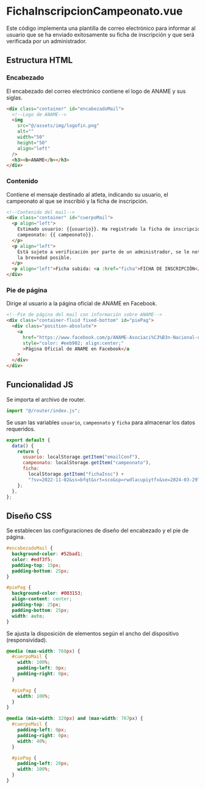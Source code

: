 # FichaInscripcionCampeonato.vue

Este código implementa una plantilla de correo electrónico para informar al usuario que se ha enviado exitosamente su ficha de inscripción y que será verificada por un administrador.

## Estructura HTML

### Encabezado

El encabezado del correo electrónico contiene el logo de ANAME y sus siglas.

```html
<div class="container" id="encabezadoMail">
  <!--Logo de ANAME-->
  <img
    src="@/assets/img/logofin.png"
    alt=""
    width="50"
    height="50"
    align="left"
  />
  <h3><b>ANAME</b></h3>
</div>
```

### Contenido

Contiene el mensaje destinado al atleta, indicando su usuario, el campeonato al que se inscribió y la ficha de inscripción.

```html
<!--Contenido del mail-->
<div class="container" id="cuerpoMail">
  <p align="left">
    Estimado usuario: {{usuario}}. Ha registrado la ficha de inscripción al
    campeonato: {{ campeonato}}.
  </p>
  <p align="left">
    Está sujeto a verificación por parte de un administrador, se le notificará a
    la brevedad posible.
  </p>
  <p align="left">Ficha subida: <a :href="ficha">FICHA DE INSCRIPCIÓN</a></p>
</div>
```

### Pie de página

Dirige al usuario a la página oficial de ANAME en Facebook.

```html
<!--Pie de página del mail con información sobre ANAME-->
<div class="container-fluid fixed-bottom" id="piePag">
  <div class="position-absolute">
    <a
      href="https://www.facebook.com/p/ANAME-Asociaci%C3%B3n-Nacional-de-Atletismo-Master-del-Ecuador-100064841912450/?paipv=0&eav=AfaSv9pzpI9ergJbpLVMMNEX0dEx9-1RJWBzc4GFil1sb49W38fNLM9QEMSUzDbZtN0&_rdr"
      style="color: #eeb902; align:center;"
      >Página Oficial de ANAME en Facebook</a
    >
  </div>
</div>
```

## Funcionalidad JS

Se importa el archivo de router.

```javascript
import "@/router/index.js";
```

Se usan las variables `usuario`, `campeonato` y `ficha` para almacenar los datos requeridos.

```javascript
export default {
  data() {
    return {
      usuario: localStorage.getItem("emailConf"),
      campeonato: localStorage.getItem("campeonato"),
      ficha:
        localStorage.getItem("fichaInsc") +
        "?sv=2022-11-02&ss=bfqt&srt=sco&sp=rwdlacupiytfx&se=2024-03-29T22:19:13Z&st=2024-01-29T14:19:13Z&spr=https,http&sig=5n44N%2BrVDmWYMuwzu0fJDpNDg9knKZErKMN6uetY2gE%3D",
    };
  },
};
```

## Diseño CSS

Se establecen las configuraciones de diseño del encabezado y el pie de página.

```css
#encabezadoMail {
  background-color: #52bad1;
  color: #edf3f5;
  padding-top: 15px;
  padding-bottom: 25px;
}

#piePag {
  background-color: #003153;
  align-content: center;
  padding-top: 25px;
  padding-bottom: 25px;
  width: auto;
}
```

Se ajusta la disposición de elementos según el ancho del dispositivo (responsividad).

```css
@media (max-width: 768px) {
  #cuerpoMail {
    width: 100%;
    padding-left: 0px;
    padding-right: 0px;
  }

  #piePag {
    width: 100%;
  }
}

@media (min-width: 320px) and (max-width: 767px) {
  #cuerpoMail {
    padding-left: 0px;
    padding-right: 0px;
    width: 40%;
  }

  #piePag {
    padding-left: 20px;
    width: 100%;
  }
}
```
